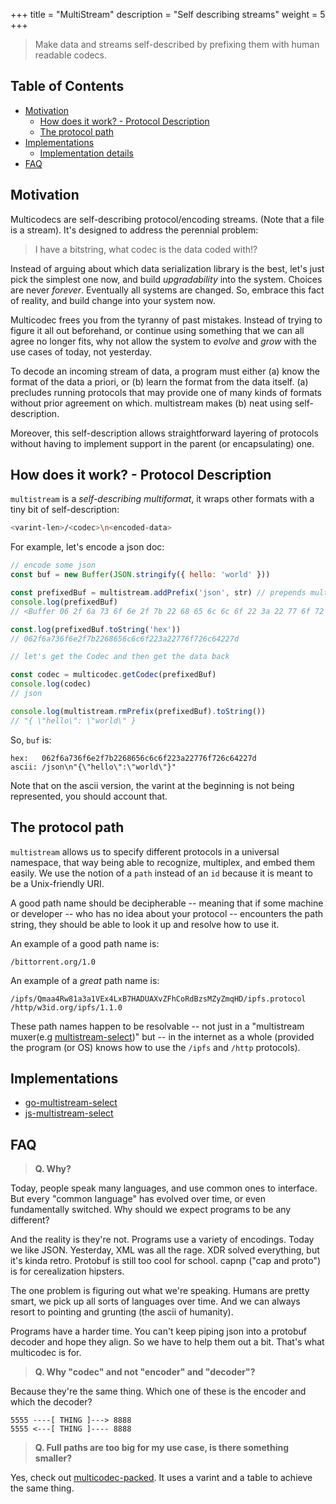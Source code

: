 +++
title = "MultiStream"
description = "Self describing streams"
weight = 5
+++

> Make data and streams self-described by prefixing them with human readable codecs.

## Table of Contents

- [Motivation](#motivation)
  - [How does it work? - Protocol Description](#how-does-it-work---protocol-description)
  - [The protocol path](#the-protocol-path)
- [Implementations](#implementations)
  - [Implementation details]()
- [FAQ](#faq)

## Motivation

Multicodecs are self-describing protocol/encoding streams. (Note that a file is a stream). It's designed to address the perennial problem:

> I have a bitstring, what codec is the data coded with!?

Instead of arguing about which data serialization library is the best, let's just pick the simplest one now, and build _upgradability_ into the system. Choices are never _forever_. Eventually all systems are changed. So, embrace this fact of reality, and build change into your system now.

Multicodec frees you from the tyranny of past mistakes. Instead of trying to figure it all out beforehand, or continue using something that we can all agree no longer fits, why not allow the system to _evolve_ and _grow_ with the use cases of today, not yesterday.

To decode an incoming stream of data, a program must either (a) know the format of the data a priori, or (b) learn the format from the data itself. (a) precludes running protocols that may provide one of many kinds of formats without prior agreement on which. multistream makes (b) neat using self-description.

Moreover, this self-description allows straightforward layering of protocols without having to implement support in the parent (or encapsulating) one.

## How does it work? - Protocol Description

`multistream` is a _self-describing multiformat_, it wraps other formats with a tiny bit of self-description:

```sh
<varint-len>/<codec>\n<encoded-data>
```

For example, let's encode a json doc:

```JavaScript
// encode some json
const buf = new Buffer(JSON.stringify({ hello: 'world' }))

const prefixedBuf = multistream.addPrefix('json', str) // prepends multicodec ('json')
console.log(prefixedBuf)
// <Buffer 06 2f 6a 73 6f 6e 2f 7b 22 68 65 6c 6c 6f 22 3a 22 77 6f 72 6c 64 22 7d>

const.log(prefixedBuf.toString('hex'))
// 062f6a736f6e2f7b2268656c6c6f223a22776f726c64227d

// let's get the Codec and then get the data back

const codec = multicodec.getCodec(prefixedBuf)
console.log(codec)
// json

console.log(multistream.rmPrefix(prefixedBuf).toString())
// "{ \"hello\": \"world\" }
```

So, `buf` is:

```
hex:   062f6a736f6e2f7b2268656c6c6f223a22776f726c64227d
ascii: /json\n"{\"hello\":\"world\"}"
```

Note that on the ascii version, the varint at the beginning is not being represented, you should account that.

## The protocol path

`multistream` allows us to specify different protocols in a universal namespace, that way being able to recognize, multiplex, and embed them easily. We use the notion of a `path` instead of an `id` because it is meant to be a Unix-friendly URI.

A good path name should be decipherable -- meaning that if some machine or developer -- who has no idea about your protocol -- encounters the path string, they should be able to look it up and resolve how to use it.

An example of a good path name is:

```
/bittorrent.org/1.0
```

An example of a _great_ path name is:

```
/ipfs/Qmaa4Rw81a3a1VEx4LxB7HADUAXvZFhCoRdBzsMZyZmqHD/ipfs.protocol
/http/w3id.org/ipfs/1.1.0
```

These path names happen to be resolvable -- not just in a "multistream muxer(e.g [multistream-select](https://github.com/multiformats/multistream-select))" but -- in the internet as a whole (provided the program (or OS) knows how to use the `/ipfs` and `/http` protocols).

## Implementations

- [go-multistream-select](https://github.com/multiformats/go-multistream)
- [js-multistream-select](https://github.com/multiformats/js-multistream-select)

## FAQ

> **Q. Why?**

Today, people speak many languages, and use common ones to interface. But every "common language" has evolved over time, or even fundamentally switched. Why should we expect programs to be any different?

And the reality is they're not. Programs use a variety of encodings. Today we like JSON. Yesterday, XML was all the rage. XDR solved everything, but it's kinda retro. Protobuf is still too cool for school. capnp ("cap and proto") is
for cerealization hipsters.

The one problem is figuring out what we're speaking. Humans are pretty smart, we pick up all sorts of languages over time. And we can always resort to pointing and grunting (the ascii of humanity).

Programs have a harder time. You can't keep piping json into a protobuf decoder and hope they align. So we have to help them out a bit. That's what multicodec is for.

> **Q. Why "codec" and not "encoder" and "decoder"?**

Because they're the same thing. Which one of these is the encoder and which the decoder?

    5555 ----[ THING ]---> 8888
    5555 <---[ THING ]---- 8888

> **Q. Full paths are too big for my use case, is there something smaller?**

Yes, check out [multicodec-packed](./multicodec-packed.md). It uses a varint and a table to achieve the same thing.
